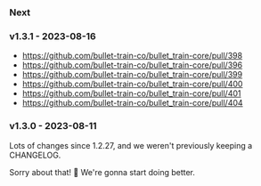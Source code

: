 ### Next
### v1.3.1 - 2023-08-16

* https://github.com/bullet-train-co/bullet_train-core/pull/398
* https://github.com/bullet-train-co/bullet_train-core/pull/396
* https://github.com/bullet-train-co/bullet_train-core/pull/399
* https://github.com/bullet-train-co/bullet_train-core/pull/400
* https://github.com/bullet-train-co/bullet_train-core/pull/401
* https://github.com/bullet-train-co/bullet_train-core/pull/404

### v1.3.0 - 2023-08-11

Lots of changes since 1.2.27, and we weren't previously keeping a CHANGELOG.

Sorry about that! 😬 We're gonna start doing better.
